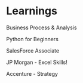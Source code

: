 # Learnings
Business Process & Analysis

Python for Beginners

SalesForce Associate

JP Morgan - Excel Skills!

Accenture - Strategy

